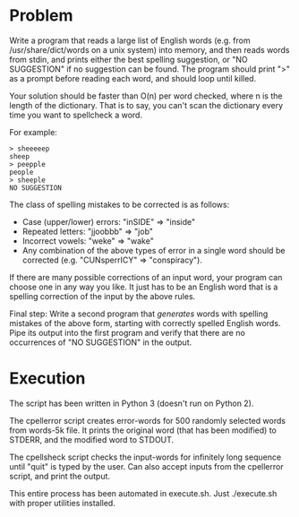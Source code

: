 # Problem

Write a program that reads a large list of English words (e.g. from /usr/share/dict/words on a unix system) into memory, and then reads words from stdin, and prints either the best spelling suggestion, or "NO SUGGESTION" if no suggestion can be found. The program should print ">" as a prompt before reading each word, and should loop until killed.

Your solution should be faster than O(n) per word checked, where n is the length of the dictionary. That is to say, you can't scan the dictionary every time you want to spellcheck a word.

For example:

    > sheeeeep
    sheep
    > peepple
    people
    > sheeple
    NO SUGGESTION

The class of spelling mistakes to be corrected is as follows:

* Case (upper/lower) errors: "inSIDE" => "inside"
* Repeated letters: "jjoobbb" => "job"
* Incorrect vowels: "weke" => "wake"
* Any combination of the above types of error in a single word should be corrected (e.g. "CUNsperrICY" => "conspiracy").

If there are many possible corrections of an input word, your program can choose one in any way you like. It just has to be an English word that is a spelling correction of the input by the above rules.

Final step: Write a second program that *generates* words with spelling mistakes of the above form, starting with correctly spelled English words. Pipe its output into the first program and verify that there are no occurrences of "NO SUGGESTION" in the output.

# Execution

The script has been written in Python 3 (doesn't run on Python 2).

The cpellerror script creates error-words for 500 randomly selected words from words-5k file. It prints the original word (that has been modified) to STDERR, and the modified word to STDOUT.

The cpellsheck script checks the input-words for infinitely long sequence until "quit" is typed by the user. Can also accept inputs from the cpellerror script, and print the output.

This entire process has been automated in execute.sh. Just ./execute.sh with proper utilities installed.
